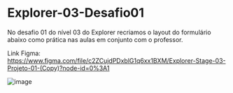 # Explorer-03-Desafio01
No desafio 01 do nível 03 do Explorer recriamos o layout do formulário abaixo como prática nas aulas em conjunto com o professor. <br>

Link Figma: https://www.figma.com/file/c2ZCujdPDxblG1q6xx1BXM/Explorer-Stage-03-Projeto-01-(Copy)?node-id=0%3A1

![image](https://user-images.githubusercontent.com/107070684/178319531-80faf37d-a0f2-4e51-93f9-9a60f96ee509.png)
